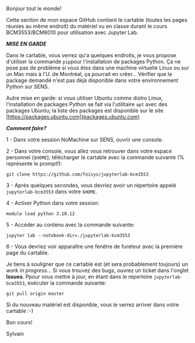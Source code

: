 Bonjour tout le monde!

Cette section de mon espace GitHub contient le cartable (toutes les pages réunies au même endroit) du matériel vu en classe durant le cours BCM3553/BCM6010 pour utilisation avec Jupyter Lab.

***MISE EN GARDE***

Dans le cartable, vous verrez qu'a quelques endroits, je vous propose d'utiliser la commande `pip`pour l'installation de packages Python. Ça ne pose pas de problème si vous êtes dans une machine virtuelle Linux ou sur un Mac mais à l'U. de Montréal, ça pourrait en créer... Vérifier que le package demandé n'est pas déjà disponible dans votre environnement Python sur SENS. 

Autre mise en garde: si vous utiliser Ubuntu comme distro Linux, l'installation de packages Python se fait via l'utilitaire `apt` avec des packages Ubuntu; la liste des packages est disponible sur le site [https://packages.ubuntu.com](packages.ubuntu.com)

***Comment faire?***

1 - Dans votre session NoMachine sur SENS, ouvrir une console.

2 - Dans votre console, vous allez vous retrouver dans votre espace personnel (`$HOME`); télécharger le cartable avec la commande suivante (% représente le prompt!):
```
git clone https://github.com/foisys/jupyterlab-bcm3553
```
3 - Après quelques secondes, vous devriez avoir un répertoire appelé `jupyterlab-bcm3553` dans votre `$HOME`.

4 - Activer Python dans votre session:
```
module load python 3.10.12
```
5 - Accéder au contenu avec la commande suivante:
```
jupyter lab --notebook-dir=./jupyterlab-bcm3553
```
6 - Vous devriez voir apparaître une fenêtre de fureteur avec la première page du cartable.

Je tiens à souligner que ce cartable est (et sera probablement toujours) un *work in progress*... Si vous trouvez des bugs, ouvrez un ticket dans l'onglet **Issues**. Ppour vous mettre à jour, en étant dans le répertoire `jupyterlab-bcm3553`, exécuter la commande suivante:
```
git pull origin master
```
Si du nouveau matériel est disponible, vous le verrez arriver dans votre cartable :-)


Bon cours!

Sylvain
